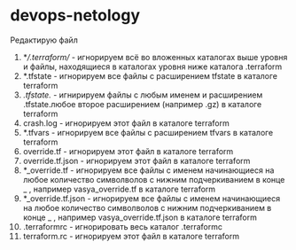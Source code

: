 # devops-netology

Редактирую файл

1. **/.terraform/* - игнорируем всё во вложенных каталогах выше уровня и файлы, находящиеся в каталогах уровня ниже каталога .terraform
2. *.tfstate - игнорируем все файлы с расширением tfstate в каталоге terraform
3. *.tfstate.* - игнирируем файлы с любым именем и расширением .tfstate.любое второе расширением (например .gz) в каталоге terraform
4. crash.log - игнорируем этот файл в каталоге terraform
5. *.tfvars - игнорируем все файлы с расширением tfvars в каталоге terraform
6. override.tf - игнорируем этот файл в каталоге terraform
7. override.tf.json - игнорируем этот файл в каталоге terraform
8. *_override.tf - игнорируем все файлы с именем начинающиеся на любое количество символволов 
   с нижним подчеркиванием в конце _ , например vasya_override.tf в каталоге terraform
9. *_override.tf.json - игнорируем все файлы с именем начинающиеся на любое количество символволов 
   с нижним подчеркиванием в конце _ , например vasya_override.tf.json в каталоге terraform
10. .terraformrc - игнорировать весь каталог .terraformc
11. terraform.rc - игнорируем этот файл в каталоге terraform